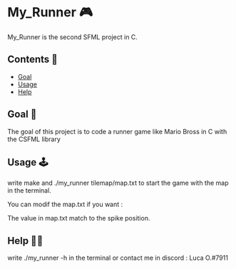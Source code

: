 # My_Runner 🎮

My_Runner is the second SFML project in C.

## Contents 📌

 - [Goal](https://github.com/Thorf1nn/my_runner/blob/main/README.md#goal-)
 - [Usage](https://github.com/Thorf1nn/my_runner/blob/main/README.md#usage-)
 - [Help](https://github.com/Thorf1nn/my_runner/blob/main/README.md#help-)


## Goal 🎯

The goal of this project is to code a runner game like Mario Bross in C with the CSFML library

## Usage 🕹

write make and ./my_runner tilemap/map.txt to start the game with the map in the terminal.

You can modif the map.txt if you want :

The value in map.txt match to the spike position.

## Help 👋🏻

write ./my_runner -h in the terminal or contact me in discord : Luca O.#7911